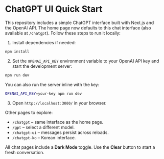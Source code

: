 # ChatGPT UI Quick Start

This repository includes a simple ChatGPT interface built with Next.js and the OpenAI API. The home page now defaults to this chat interface (also available at `/chatgpt`). Follow these steps to run it locally:

1. Install dependencies if needed:

```bash
npm install
```

2. Set the `OPENAI_API_KEY` environment variable to your OpenAI API key and start the development server:

```bash
npm run dev
```

   You can also run the server inline with the key:

```bash
OPENAI_API_KEY=your-key npm run dev
```

3. Open `http://localhost:3000/` in your browser.

Other pages to explore:

- `/chatgpt` – same interface as the home page.
- `/gpt` – select a different model.
- `/chatgpt-ui` – messages persist across reloads.
- `/chatgpt-ko` – Korean interface.

All chat pages include a **Dark Mode** toggle. Use the **Clear** button to start a fresh conversation.
